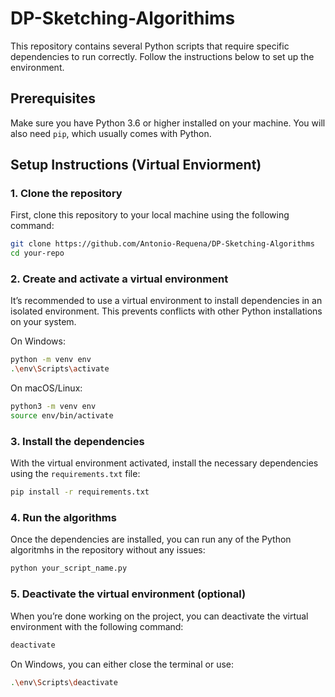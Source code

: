 # DP-Sketching-Algorithims
This repository contains several Python scripts that require specific dependencies to run correctly. Follow the instructions below to set up the environment.

## Prerequisites

Make sure you have Python 3.6 or higher installed on your machine. You will also need `pip`, which usually comes with Python.

## Setup Instructions (Virtual Enviorment)

### 1. Clone the repository

First, clone this repository to your local machine using the following command:

```bash
git clone https://github.com/Antonio-Requena/DP-Sketching-Algorithms
cd your-repo
```

### 2. Create and activate a virtual environment

It’s recommended to use a virtual environment to install dependencies in an isolated environment. This prevents conflicts with other Python installations on your system.

On Windows:

```bash
python -m venv env
.\env\Scripts\activate
```

On macOS/Linux:

```bash
python3 -m venv env
source env/bin/activate
```

### 3. Install the dependencies

With the virtual environment activated, install the necessary dependencies using the `requirements.txt` file:

```bash
pip install -r requirements.txt
```

### 4. Run the algorithms

Once the dependencies are installed, you can run any of the Python algoritmhs in the repository without any issues:

```bash
python your_script_name.py
```

### 5. Deactivate the virtual environment (optional)

When you’re done working on the project, you can deactivate the virtual environment with the following command:

```bash
deactivate
```

On Windows, you can either close the terminal or use:

```bash
.\env\Scripts\deactivate
```
